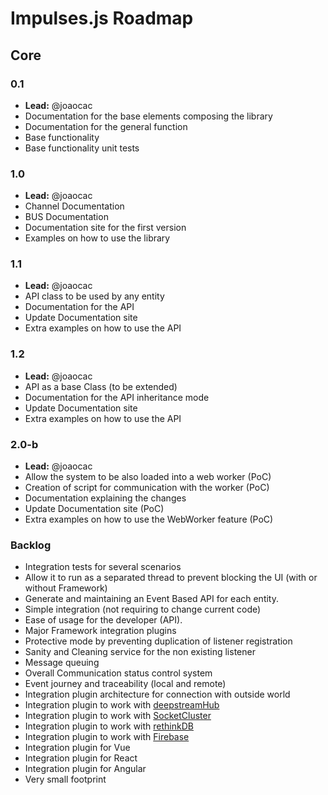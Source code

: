 # Impulses.js Roadmap

## Core

### 0.1
* **Lead:** @joaocac
* Documentation for the base elements composing the library
* Documentation for the general function
* Base functionality
* Base functionality unit tests

### 1.0
* **Lead:** @joaocac
* Channel Documentation
* BUS Documentation
* Documentation site for the first version
* Examples on how to use the library

### 1.1
* **Lead:** @joaocac
* API class to be used by any entity
* Documentation for the API
* Update Documentation site
* Extra examples on how to use the API

### 1.2
* **Lead:** @joaocac
* API as a base Class (to be extended)
* Documentation for the API inheritance mode
* Update Documentation site
* Extra examples on how to use the API

### 2.0-b
* **Lead:** @joaocac
* Allow the system to be also loaded into a web worker (PoC)
* Creation of script for communication with the worker (PoC)
* Documentation explaining the changes
* Update Documentation site (PoC)
* Extra examples on how to use the WebWorker feature (PoC)

### Backlog
* Integration tests for several scenarios
* Allow it to run as a separated thread to prevent blocking the UI (with or without Framework)
* Generate and maintaining an Event Based API for each entity. 
* Simple integration (not requiring to change current code)
* Ease of usage for the developer (API).
* Major Framework integration plugins
* Protective mode by preventing duplication of listener registration
* Sanity and Cleaning service for the non existing listener
* Message queuing
* Overall Communication status control system
* Event journey and traceability (local and remote)
* Integration plugin architecture for connection with outside world
* Integration plugin to work with [deepstreamHub](https://deepstreamhub.com/)
* Integration plugin to work with [SocketCluster](https://socketcluster.io/)
* Integration plugin to work with [rethinkDB](https://www.rethinkdb.com/)
* Integration plugin to work with [Firebase](https://firebase.google.com/)
* Integration plugin for Vue
* Integration plugin for React
* Integration plugin for Angular
* Very small footprint
